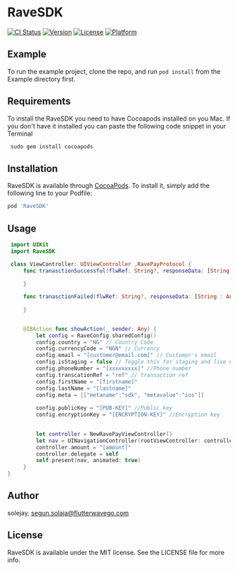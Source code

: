 # RaveSDK

[![CI Status](https://img.shields.io/travis/solejay/RaveSDK.svg?style=flat)](https://travis-ci.org/solejay/RaveSDK)
[![Version](https://img.shields.io/cocoapods/v/RaveSDK.svg?style=flat)](https://cocoapods.org/pods/RaveSDK)
[![License](https://img.shields.io/cocoapods/l/RaveSDK.svg?style=flat)](https://cocoapods.org/pods/RaveSDK)
[![Platform](https://img.shields.io/cocoapods/p/RaveSDK.svg?style=flat)](https://cocoapods.org/pods/RaveSDK)

## Example

To run the example project, clone the repo, and run `pod install` from the Example directory first.

## Requirements
To install the RaveSDK you need to have Cocoapods installed on you Mac. If you don't have it installed you can paste the following code snippet in your Terminal
```ruby
 sudo gem install cocoapods
```

## Installation

RaveSDK is available through [CocoaPods](https://cocoapods.org). To install
it, simply add the following line to your Podfile:

```ruby
pod 'RaveSDK'
```

## Usage

```swift
 import UIKit
 import RaveSDK

 class ViewController: UIViewController ,RavePayProtocol {
     func tranasctionSuccessful(flwRef: String?, responseData: [String : Any]?) {
         
     }

     func tranasctionFailed(flwRef: String?, responseData: [String : Any]?) {
     
     }


     @IBAction func showAction(_ sender: Any) {
         let config = RaveConfig.sharedConfig()
         config.country = "NG" // Country Code
         config.currencyCode = "NGN" // Currency
         config.email = "[customer@email.com]" // Customer's email
         config.isStaging = false // Toggle this for staging and live environment
         config.phoneNumber = "[xxxxxxxxx]" //Phone number
         config.transcationRef = "ref" // transaction ref
         config.firstName = "[firstname]" 
         config.lastName = "[lastname]" 
         config.meta = [["metaname":"sdk", "metavalue":"ios"]]
         
         config.publicKey = "[PUB-KEY]" //Public key
         config.encryptionKey = "[ENCRYPTION-KEY]" //Encryption key

         
         let controller = NewRavePayViewController()
         let nav = UINavigationController(rootViewController: controller)
         controller.amount = "[amount]" 
         controller.delegate = self
         self.present(nav, animated: true)
     }
}
```

## Author

solejay, segun.solaja@flutterwavego.com

## License

RaveSDK is available under the MIT license. See the LICENSE file for more info.
